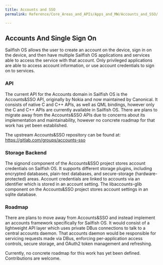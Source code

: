 ```yaml
---
title: Accounts and SSO
permalink: Reference/Core_Areas_and_APIs/Apps_and_MW/Accounts_and_SSO/

---
```


## Accounts And Single Sign On

Sailfish OS allows the user to create an account on the device, sign in
on the device, and then have multiple Sailfish OS applications and
services able to access the service with that account. Only privileged
applications are able to access account information, or use account
credentials to sign on to services.

### API

The current API for the Accounts domain in Sailfish OS is the
Accounts\&SSO API, originally by Nokia and now maintained by Canonical.
It consists of native C and C++ APIs, as well as QML bindings, however
only the C and C++ APIs are currently available in Sailfish OS. There
are plans to migrate away from the Accounts\&SSO APIs due to concerns
about its implementation and maintainability, however no concrete
roadmap for that work has yet been established.

The upstream Accounts\&SSO repository can be found at:
<https://gitlab.com/groups/accounts-sso>

### Storage Backend

The signond component of the Accounts\&SSO project stores account
credentials on Sailfish OS. It supports different storage plugins,
including encrypted databases, plain-text databases, and secure-storage
(hardware-protected) areas. Account credentials are linked to accounts
via an identifier which is stored in an account setting. The
libaccounts-glib component on the Accounts\&SSO project stores account
settings in an sqlite database.

### Roadmap

There are plans to move away from Accounts\&SSO and instead implement an
accounts framework specifically for Sailfish OS. It would consist of a
lightweight API layer which uses private DBus connections to talk to a
central accounts daemon. That accounts daemon would be responsible for
servicing requests made via DBus, enforcing per-application access
controls, secure storage, and OAuth2 token management and refreshing.

Currently, no concrete roadmap for this work has yet been defined.
Contributions are welcome.
